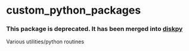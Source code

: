 custom_python_packages
======================

### This package is deprecated.  It has been merged into [diskpy](https://github.com/ibackus/diskpy)

Various utilities/python routines

